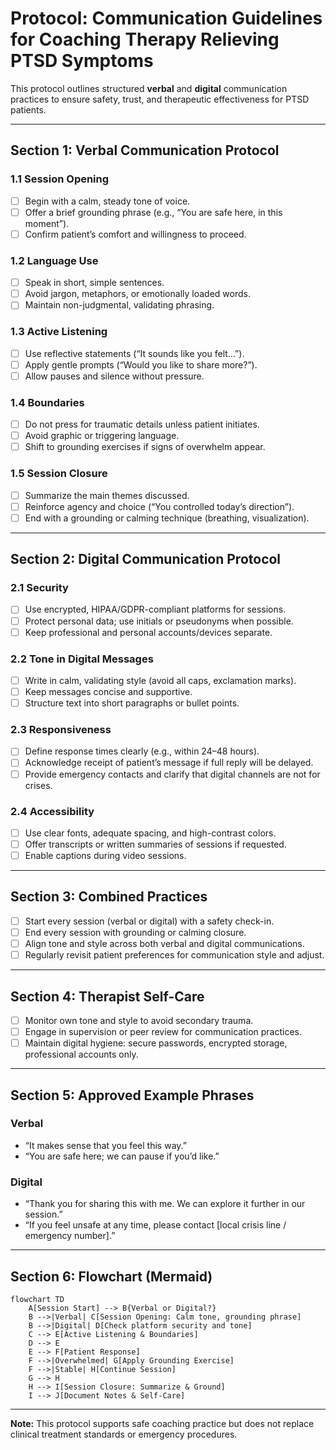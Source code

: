# Protocol: Communication Guidelines for Coaching Therapy Relieving PTSD Symptoms

This protocol outlines structured **verbal** and **digital** communication practices to ensure safety, trust, and therapeutic effectiveness for PTSD patients.

---

## Section 1: Verbal Communication Protocol

### 1.1 Session Opening
- [ ] Begin with a calm, steady tone of voice.
- [ ] Offer a brief grounding phrase (e.g., “You are safe here, in this moment”).
- [ ] Confirm patient’s comfort and willingness to proceed.

### 1.2 Language Use
- [ ] Speak in short, simple sentences.
- [ ] Avoid jargon, metaphors, or emotionally loaded words.
- [ ] Maintain non-judgmental, validating phrasing.

### 1.3 Active Listening
- [ ] Use reflective statements (“It sounds like you felt…”).
- [ ] Apply gentle prompts (“Would you like to share more?”).
- [ ] Allow pauses and silence without pressure.

### 1.4 Boundaries
- [ ] Do not press for traumatic details unless patient initiates.
- [ ] Avoid graphic or triggering language.
- [ ] Shift to grounding exercises if signs of overwhelm appear.

### 1.5 Session Closure
- [ ] Summarize the main themes discussed.
- [ ] Reinforce agency and choice (“You controlled today’s direction”).
- [ ] End with a grounding or calming technique (breathing, visualization).

---

## Section 2: Digital Communication Protocol

### 2.1 Security
- [ ] Use encrypted, HIPAA/GDPR-compliant platforms for sessions.
- [ ] Protect personal data; use initials or pseudonyms when possible.
- [ ] Keep professional and personal accounts/devices separate.

### 2.2 Tone in Digital Messages
- [ ] Write in calm, validating style (avoid all caps, exclamation marks).
- [ ] Keep messages concise and supportive.
- [ ] Structure text into short paragraphs or bullet points.

### 2.3 Responsiveness
- [ ] Define response times clearly (e.g., within 24–48 hours).
- [ ] Acknowledge receipt of patient’s message if full reply will be delayed.
- [ ] Provide emergency contacts and clarify that digital channels are not for crises.

### 2.4 Accessibility
- [ ] Use clear fonts, adequate spacing, and high-contrast colors.
- [ ] Offer transcripts or written summaries of sessions if requested.
- [ ] Enable captions during video sessions.

---

## Section 3: Combined Practices

- [ ] Start every session (verbal or digital) with a safety check-in.
- [ ] End every session with grounding or calming closure.
- [ ] Align tone and style across both verbal and digital communications.
- [ ] Regularly revisit patient preferences for communication style and adjust.

---

## Section 4: Therapist Self-Care

- [ ] Monitor own tone and style to avoid secondary trauma.
- [ ] Engage in supervision or peer review for communication practices.
- [ ] Maintain digital hygiene: secure passwords, encrypted storage, professional accounts only.

---

## Section 5: Approved Example Phrases

### Verbal
- “It makes sense that you feel this way.”
- “You are safe here; we can pause if you’d like.”

### Digital
- “Thank you for sharing this with me. We can explore it further in our session.”
- “If you feel unsafe at any time, please contact [local crisis line / emergency number].”

---

## Section 6: Flowchart (Mermaid)

```mermaid
flowchart TD
    A[Session Start] --> B{Verbal or Digital?}
    B -->|Verbal| C[Session Opening: Calm tone, grounding phrase]
    B -->|Digital| D[Check platform security and tone]
    C --> E[Active Listening & Boundaries]
    D --> E
    E --> F[Patient Response]
    F -->|Overwhelmed| G[Apply Grounding Exercise]
    F -->|Stable| H[Continue Session]
    G --> H
    H --> I[Session Closure: Summarize & Ground]
    I --> J[Document Notes & Self-Care]
```

---

**Note:** This protocol supports safe coaching practice but does not replace clinical treatment standards or emergency procedures.
